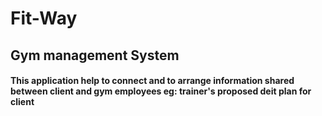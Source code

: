 <h1>Fit-Way</h2>


<h2>Gym management System</h2>




<h4> This application help to connect and to arrange information shared between client and gym employees eg: trainer's proposed deit plan for client</h4>
